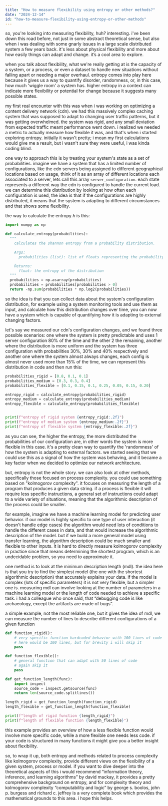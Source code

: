 ```yaml
---
title: "How to measure flexibility using entropy or other methods?"
date: "2024-12-14"
id: "how-to-measure-flexibility-using-entropy-or-other-methods"
---
```


so, you're looking into measuring flexibility, huh? interesting. i've been down this road before, not just in some abstract theoretical sense, but also when i was dealing with some gnarly issues in a large scale distributed system a few years back. it's less about physical flexibility and more about how easily things can adapt and change. it’s a cool area to explore.

when you talk about flexibility, what we're really getting at is the capacity of a system, or a process, or even a dataset to handle new situations without falling apart or needing a major overhaul. entropy comes into play here because it gives us a way to quantify disorder, randomness, or, in this case, how much 'wiggle room' a system has. higher entropy in a context can indicate more flexibility or potential for change because it suggests many possible states.

my first real encounter with this was when i was working on optimizing a content delivery network (cdn). we had this massively complex caching system that was supposed to adapt to changing user traffic patterns, but it was getting overwhelmed. the system was rigid, and any small deviation from expected traffic meant performance went down. i realized we needed a metric to actually measure how flexible it was, and that's when i started exploring entropy. initially it wasn't pretty; i mean my first calculations would give me a result, but i wasn't sure they were useful, i was kinda coding blind.

one way to approach this is by treating your system's state as a set of probabilities. imagine we have a system that has a limited number of configurations, like the cdn servers being assigned to different geographical locations based on usage, think of it as an array of different locations each associated to a server, lets call this array `server_configuration`. each state represents a different way the cdn is configured to handle the current load. we can determine this distribution by looking at how often each configuration is used, the idea is that if the configurations are highly distributed, it means that the system is adapting to different circumstances and that shows some flexibility.

the way to calculate the entropy *h* is this:

```python
import numpy as np

def calculate_entropy(probabilities):
  """
    calculates the shannon entropy from a probability distribution.

    Args:
      probabilities (list): list of floats representing the probability distribution.

    Returns:
      float: the entropy of the distribution
  """
  probabilities = np.asarray(probabilities)
  probabilities = probabilities[probabilities > 0]
  return -np.sum(probabilities * np.log2(probabilities))
```

so the idea is that you can collect data about the system's configuration distribution, for example using a system monitoring tools and use them as input, and calculate how this distribution changes over time, you can now have a system which is capable of quantifying how it is adapting to external changing factors.

let's say we measured our cdn's configuration changes, and we found three possible scenarios: one where the system is pretty predictable and uses 1 server configuration 80% of the time and the other 2 the remaining, another where the distribution is more uniform and the system has three configuration with probabilities 30%, 30% and 40% respectively and another one where the system almost always changes, each config is almost never used more than 15% of the time, we can represent this distribution in code and then run this:

```python
probabilities_rigid = [0.8, 0.1, 0.1]
probabilities_medium = [0.3, 0.3, 0.4]
probabilities_flexible = [0.1, 0.15, 0.1, 0.25, 0.05, 0.15, 0.20]

entropy_rigid = calculate_entropy(probabilities_rigid)
entropy_medium = calculate_entropy(probabilities_medium)
entropy_flexible = calculate_entropy(probabilities_flexible)


print(f"entropy of rigid system {entropy_rigid:.2f}")
print(f"entropy of medium system {entropy_medium:.2f}")
print(f"entropy of flexible system {entropy_flexible:.2f}")
```

as you can see, the higher the entropy, the more distributed the probabilities of our configuration are, in other words the system is more flexible in this case. it's a pretty clean way to quantify the 'randomness' of how the system is adapting to external factors. we started seeing that we could use this as a signal of how the system was behaving, and it became a key factor when we decided to optimize our network architecture.

but, entropy is not the whole story. we can also look at other methods, specifically those focused on process complexity. you could use something based on "kolmogorov complexity". it focuses on measuring the length of a program that produces a given data string. if a process is flexible it will require less specific instructions, a general set of instructions could adapt to a wide variety of situations, meaning that the algorithmic description of the process could be smaller.

for example, imagine we have a machine learning model for predicting user behavior. if our model is highly specific to one type of user interaction (it doesn't handle edge cases) the algorithm would need lots of conditions to handle the different cases in data, and that would increase the algorithmic description of the model. but if we build a more general model using transfer learning, the algorithm description could be much smaller and flexible to other inputs. it is hard to directly measure kolmogorov complexity in practice since that means determining the shortest program, which is an undecidable problem, so you need to approximate it.

one method is to look at the minimum description length (mdl). the idea here is that you try to find the simplest model (the one with the shortest algorithmic description) that accurately explains your data. if the model is complex (lots of specific parameters) it is not very flexible, but a simpler one is. measuring mdl can involve looking at the number of parameters in a machine learning model or the length of code needed to achieve a specific task. i had a colleague who once said, that “debugging code is like archaeology, except the artifacts are made of bugs”.

a simple example, not the most reliable one, but it gives the idea of mdl, we can measure the number of lines to describe different configurations of a given function

```python
def function_rigid():
    # very specific function hardcoded behavior with 100 lines of code
    # here would be 100 lines, but for brevity i will skip it
    pass

def function_flexible():
    # general function that can adapt with 50 lines of code
    # again skip it
    pass

def get_function_length(func):
    import inspect
    source_code = inspect.getsource(func)
    return len(source_code.splitlines())

length_rigid = get_function_length(function_rigid)
length_flexible = get_function_length(function_flexible)

print(f"length of rigid function {length_rigid}")
print(f"length of flexible function {length_flexible}")
```

this example provides an overview of how a less flexible function would involve more specific code, while a more flexible one needs less code. if your code is structured in many functions it might give you a better insight about flexibility.

so, to wrap it up, both entropy and methods related to process complexity like kolmogorov complexity, provide different views on the flexibility of a given system, process or model. if you want to dive deeper into the theoretical aspects of this i would recommend “information theory, inference, and learning algorithms” by david mackay, it provides a pretty comprehensive background on entropy, and for complexity theory and kolmogorov complexity “computability and logic” by george s. boolos, john p. burgess and richard c. jeffrey is a very complete book which provides the mathematical grounds to this area. i hope this helps.
